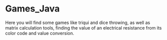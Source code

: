 # Games_Java
Here you will find some games like triqui and dice throwing, as well as matrix calculation tools, finding the value of an electrical resistance from its color code and value conversion.
